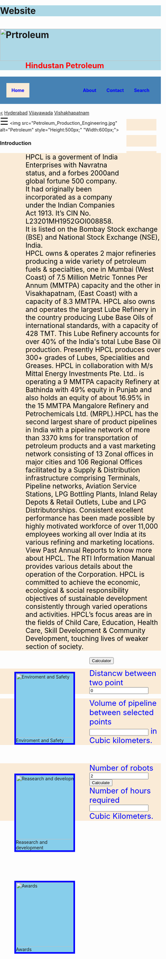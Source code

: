 # Website
<!DOCTYPE html>
<html>
<head> 
    <link rel="stylesheet" href="https://cdnjs.cloudflare.com/ajax/libs/font-awesome/4.7.0/css/font-awesome.min.css">
<body>
<style>
    footer{
        padding: 1em;
        color: blue;
        background-color: skyblue;
        clear: left;
        text-align: center;
        font-size: 150%;
    }
p {
    color: black;
     padding-left: 80px;
     background-color:antiquewhite
}

h3 {
    color: green;
     text-shadow: 3px 2px red;
     padding-left: 80px;
}
h1{

    padding: 18px 18px 18px 18px;
    background-color: lightblue;
}
</style>
    <h1><img src="HPAVNLOGO.jpg" alt="Prtroleum" style="width:800px;height:100px;"><font size="5" color="red">&nbsp;&nbsp;&nbsp;&nbsp;&nbsp;&nbsp;&nbsp;&nbsp;&nbsp;&nbsp;&nbsp;&nbsp;&nbsp;&nbsp;Hindustan Petroleum</font></h1>
    <head>
<style>
h4 {
    padding: 20px;
    background-color: steelblue;
}
h1.ex1 {
    font: 200px/ arial, sans-serif;
}

ul {
    list-style-type: none;
    margin: 0;
    padding: 0;
    overflow: hidden;
    background-color: dark grey;
}

li {
    float: left;
}

li a {
    display: block;
    color: blue;
    text-align: center;
    padding: 14px 16px;
    text-decoration: none;
}

li a:hover:not(.active) {
    background-color: greenyellow;
}

.active {
    background-color: antiquewhite;
}
</style>
</head>
    <h4>
    <ul>
  <li style="float:left"><a class="active" href="#home">Home</a></li>
 <li style="float:right"><a href="https://www.google.co.in/" target="_blank">Search</a></li>
  <li style="float:right"><a href="C:\Users\DELL\Desktop\Website\Contact.html">Contact</a></li>
  <li style="float:right"><a href="C:\Users\DELL\Desktop\Website\About.html">About</a></li>
</ul></h4>
    <head>
    <style>
     {
    font-family: "Lato", sans-serif;
}

.sidenav {
    display: none;
    height: 50%;
    width: 150px;
    position: fixed;
    z-index: 1;
    top: 0;
    left: 0;
    background-color: aliceblue;
    overflow-x: hidden;
    padding-top: 60px;
}

.sidenav a {
    padding: 12px 12px 12px 12px;
    text-decoration: none;
    font-size: 18px;
    color: violet;
    display: block;
}

.sidenav a:hover {
    color: blueviolet;
}

.sidenav .closebtn {
    position: absolute;
    top: 0;
    right: 25px;
    font-size: 36px;
    margin-left: 50px;
}

@media screen and (max-height: 450px) {
  .sidenav {padding-top: 15px;}
  .sidenav a {font-size: 18px;}
}
</style>
</head>
    <nav>
<ul>
<p><a href="https://www.facebook.com/login/" class="fa fa-facebook"></a></p>
<p><a href="https://www.google.co.in/search?q=twitter&rlz=1C1CHZL_enIN762IN762&oq=tw&aqs=chrome.2.69i60l2j35i39j69i57j69i61j35i39.4920j0j7&sourceid=chrome&ie=UTF-8" class="fa fa-twitter"></a></p>
<p><a href="https://www.google.co.in/search?q=gmail&rlz=1C1CHZL_enIN762IN762&oq=gm&aqs=chrome.0.69i59j69i60j69i61l2j69i57j35i39.1327j0j7&sourceid=chrome&ie=UTF-8" class="fa fa-google"></a></p>
<p><a href="https://www.youtube.com/" class="fa fa-youtube"></a></p>
<p><a href="https://www.google.co.in/search?q=instagram&rlz=1C1CHZL_enIN762IN762&oq=ins&aqs=chrome.3.69i60l3j35i39j69i57j69i60.2218j0j7&sourceid=chrome&ie=UTF-8" class="fa fa-instagram"></a></p>
</ul>
</nav> 


<div id="mySidenav" class="sidenav">
  <a href="javascript:void(0)" class="closebtn" onclick="closeNav()"><</a>
  <a href="file:///C:/Users/DELL/Desktop/Website/Hyderabad.html">Hyderabad</a>
  <a href="file:///C:/Users/DELL/Desktop/Website/Vijayawaada.html">Vijayawada</a>
  <a href="file:///C:/Users/DELL/Desktop/Website/Vishakhapatnam.html">Vishakhapatnam</a>
</div>
<span style="font-size:30px;cursor:pointer" onclick="openNav()">&#9776;</span>
<script>
function openNav() {
    document.getElementById("mySidenav").style.display = "block";
}
function closeNav() {
    document.getElementById("mySidenav").style.display = "None";
}
</script>
    <style>
.fa {
  padding: 5px;
  font-size: 30px;
  width: 50px;
  text-align: center;
  text-decoration: none;
  margin: 5px 2px;
}

.fa:hover {
    opacity: 0.7;
}

.fa-facebook {
  background: #3B5998;
  color: white;
  float: right;
}

.fa-twitter {
  background: #55ACEE;
  color: white;
  float: right;
}

.fa-google {
  background: #dd4b39;
  color: white;
  float: right;
}


.fa-youtube {
  background: #bb0000;
  color: white;
  float: right;
}

.fa-instagram {
  background: #125688;
  color: white;
  float: right;
}
nav{
   float: right;
   max-width:160px;
   margin: 0;
   padding: 1em;
   }
   nav ul{
   list-style-type: none
   padding: 0;
   }
</style>
  <img src="Petroleum_Production_Engineering.jpg" alt="Petroleum" style="Height:500px;" "Width:600px;"><meta name="viewport" content="width=device-width, initial-scale=1">
    <h3>Introduction</h3>
<p style="font-size: 150%">HPCL is a goverment of India Enterprises with Navratna status, and a forbes 2000and global fortune 500 company. It had originally been incorporated as a company under the Indian Companies Act 1913. It’s CIN No. L23201MH1952GOI008858.<br>It is listed on the Bombay Stock exchange (BSE) and National Stock Exchange (NSE), India.<br> HPCL owns & operates 2 major refineries producing a wide variety of petroleum fuels & specialties, one in Mumbai (West Coast) of 7.5 Million Metric Tonnes Per Annum (MMTPA) capacity and the other in Visakhapatnam, (East Coast) with a capacity of 8.3 MMTPA. HPCL also owns and operates the largest Lube Refinery in the country producing Lube Base Oils of international standards, with a capacity of 428 TMT. This Lube Refinery accounts for over 40% of the India's total Lube Base Oil production. Presently HPCL produces over 300+ grades of Lubes, Specialities and Greases. HPCL in collaboration with M/s Mittal Energy Investments Pte. Ltd.. is operating a 9 MMTPA capacity Refinery at Bathinda with 49% equity in Punjab and also holds an equity of about 16.95% in the 15 MMTPA Mangalore Refinery and Petrochemicals Ltd. (MRPL).HPCL has the second largest share of product pipelines in India with a pipeline network of more than 3370 kms for transportation of petroleum products and a vast marketing network consisting of 13 Zonal offices in major cities and 106 Regional Offices facilitated by a Supply & Distribution infrastructure comprising Terminals, Pipeline networks, Aviation Service Stations, LPG Bottling Plants, Inland Relay Depots & Retail Outlets, Lube and LPG Distributorships.
Consistent excellent performance has been made possible by highly motivated workforce of over 11,000 employees working all over India at its various refining and marketing locations. View Past Annual Reports to know more about HPCL. The RTI Information Manual provides various details about the operation of the Corporation.
    HPCL is committed to achieve the economic, ecological & social responsibility objectives of sustainable development consistently through varied operations and activities. HPCL’s focus areas are in the fields of Child Care, Education, Health Care, Skill Development & Community Development, touching lives of weaker section of society.</p>
<head>
<style>
    div.gallery {
    margin: 45px;
    border: 5px solid blue;
    float: left;
    width: 180px;
    background-color: skyblue; 
}

div.gallery:hover {
    border: 5px solid blue;
    background-color: palevioletred;
}

div.gallery img {
    width: 100%;
    height: auto; 
}

div.desc {
    padding: 5px;
    text-align: center;
}
</style>
</head>
<div class="gallery">
  <a target="_blank" href="download.jpg">
    <img src="download.jpg" alt="Enviroment and Safety" width="300" height="200">
  </a>
  <div class="desc">Enviroment and Safety</div>
</div>

<div class="gallery">
  <a target="_blank" href="download (1).jpg">
    <img src="download (1).jpg" alt="Reasearch and development" width="300" height="200">
  </a>
  <div class="desc">Reasearch and development</div>
</div>

<div class="gallery">
  <a target="_blank" href="images.jpg">
    <img src="images.jpg" alt="Awards" width="300" height="200">
  </a>
  <div class="desc">Awards</div>
    </div>
<span>
<head>
  <meta name="viewport" content="width=device-width, initial-scale=1">
  <link rel="stylesheet" href="https://maxcdn.bootstrapcdn.com/bootstrap/3.3.7/css/bootstrap.min.css">
  <script src="https://ajax.googleapis.com/ajax/libs/jquery/3.2.1/jquery.min.js"></script>
  <script src="https://maxcdn.bootstrapcdn.com/bootstrap/3.3.7/js/bootstrap.min.js"></script>
    </head></span>
<div class="container">
  <button type="button" class="btn btn-info" data-toggle="collapse" data-target="#demo">Calculator</button>
  <div id="demo" class="collapse">
    <head><meta http-equiv="Content-Type" content="text/html; charset=windows-1252"><script language="javascript">
                function multiplyNumbers()
                {
                        var a = 12.56;
                        var b = parseInt(document.getElementById("value2").value);
                        var c = parseInt(document.getElementById("value3").value);
                        var ansD = document.getElementById("answer");
                    var ansE = document.getElementById("answer1");
                        ansE.value = 12.56*b/c;  

                    
                }
</script>
      
  </head>
 <p><font size="5" color="blue" align="center">Distancw between two point <input type="text" id="value2" name="value2" value="0"><br>
        <p><font size="5" color="blue" align="center">Volume of pipeline between selected points <input type="text" id="answer" name="answer" value=""> 
            in Cubic kilometers.</font></p>
<font size="5" color="Blue" align="Left"><br> <p>Number of robots  
 <input type="text" id="value3" name="value3" value="2">
<input type="button" name="Sumbit" value="Calculate" onclick="javascript:multiplyNumbers()"><br>
Number of hours required <input type="text" id="answer1" name="answer1" value=""> 
Cubic Kilometers.
     </font></font></p>
  </div>
</div>  
   <head>
    <meta name="viewport" content="initial-scale=1.0, user-scalable=no">
    <meta charset="utf-8">
    <style>
      #right-panel {
        font-family: 'Roboto','sans-serif';
        line-height: 30px;
        padding-left: 10px;
      }

      #right-panel select, #right-panel input {
        font-size: 15px;
      }

      #right-panel select {
        width: 100%;
      }

      #right-panel i {
        font-size: 12px;
      }
      html, body {
        height: 80%;
        margin: 0;
        padding: 0;
      }
      #map {
        height: 80%;
        float: left;
        width: 70%;
        height: 100%;
      }
      #right-panel {
        margin: 20px;
        border-width: 2px;
        width: 20%;
        height: 400px;
        float: left;
        text-align: left;
        padding-top: 0;
      }
      #directions-panel {
        margin-top: 10px;
        background-color: Blue;
        padding: 10px;
        overflow: scroll;
        height: 174px;
      }
    </style>
  </head>
    <div id="map"></div>
    <div id="right-panel">
    <div>
    <b>Start:</b>
    <select id="start">
      <option value="Vijayawaada">Vijayawaada</option>
      <option value="Vishakhapatnam">Vishakhapatnam</option>
      <option value="Hyderabad">Hyderabad</option>
    </select>
    <br>
    <b>Waypoints:</b> <br>
    <i>(Ctrl+Click or Cmd+Click for multiple selection)</i> <br>
    <select multiple id="waypoints">
      <option value="Dwaraka Tirumala">Dwaraka Tirumala</option>
      <option value="Eluru">Eluru</option>
      <option value="Kakinada">Kakinada</option>
      <option value="Tanuku">Tanuku</option>
    </select>
    <br>
    <b>End:</b>
    <select id="end">
      <option value="Vijayawaada">Vijayawaada</option>
      <option value="Vishakhapatnam">Vishakhapatnam</option>
      <option value="Hyderabad">Hyderabad</option>
    </select>
    <br>
      <input type="submit" id="submit">
    </div>
    <div id="directions-panel"></div>
    </div>
    <script>
      function initMap() {
        var directionsService = new google.maps.DirectionsService;
        var directionsDisplay = new google.maps.DirectionsRenderer;
        var map = new google.maps.Map(document.getElementById('map'), {
          zoom: 6,
          center: {lat: 16.5062, lng: 80.6480}
        });
          
        directionsDisplay.setMap(map);

        document.getElementById('submit').addEventListener('click', function() {
          calculateAndDisplayRoute(directionsService, directionsDisplay);
        });
      }

      function calculateAndDisplayRoute(directionsService, directionsDisplay) {
        var waypts = [];
        var checkboxArray = document.getElementById('waypoints');
        for (var i = 0; i < checkboxArray.length; i++) {
          if (checkboxArray.options[i].selected) {
            waypts.push({
              location: checkboxArray[i].value,
              stopover: true
            });
          }
        }

        directionsService.route({
          origin: document.getElementById('start').value,
          destination: document.getElementById('end').value,
          waypoints: waypts,
          optimizeWaypoints: true,
          travelMode: 'DRIVING'
        }, function(response, status) {
          if (status === 'OK') {
            directionsDisplay.setDirections(response);
            var route = response.routes[0];
            var summaryPanel = document.getElementById('directions-panel');
            summaryPanel.innerHTML = '';
            // For each route, display summary information.
            for (var i = 0; i < route.legs.length; i++) {
              var routeSegment = i + 1;
              summaryPanel.innerHTML += '<b>Route Segment: ' + routeSegment +
                  '</b><br>';
              summaryPanel.innerHTML += route.legs[i].start_address + ' to ';
              summaryPanel.innerHTML += route.legs[i].end_address + '<br>';
              summaryPanel.innerHTML += route.legs[i].distance.text + '<br><br>';
            }
          } else {
            window.alert('Directions request failed due to ' + status);
          }
        });
      }
    </script>
    <script async defer
    src="https://maps.googleapis.com/maps/api/js?key=AIzaSyAiE1ZCpEycxbll9qBp_zMo6Us-n941Heg&callback=initMap">
    </script>
    <footer>Copyright &copy; <br>
        <a href="file:///C:/Users/DELL/Desktop/Website/About.html">About</a> &nbsp; <a href="file:///C:/Users/DELL/Desktop/Website/Contact.html">Contact</a> &nbsp; <a href="file:///C:/Users/DELL/Desktop/Developer.html">Developer</a> </footer>
</body>
</html>
